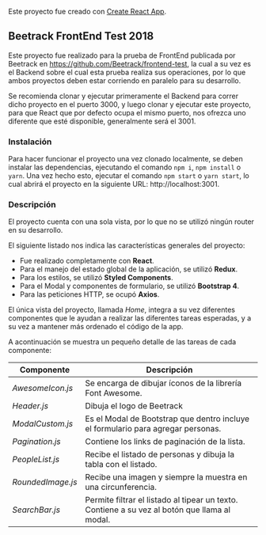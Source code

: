 Este proyecto fue creado con [Create React App](https://github.com/facebookincubator/create-react-app).

## Beetrack FrontEnd Test 2018
Este proyecto fue realizado para la prueba de FrontEnd publicada por Beetrack en https://github.com/Beetrack/frontend-test, la cual a su vez es el Backend sobre el cual esta prueba realiza sus operaciones, por lo que ambos proyectos deben estar corriendo en paralelo para su desarrollo. 

Se recomienda clonar y ejecutar primeramente el Backend para correr dicho proyecto en el puerto 3000, y luego clonar y ejecutar este proyecto, para que React que por defecto ocupa el mismo puerto, nos ofrezca uno diferente que esté disponible, generalmente será el 3001.

### Instalación
Para hacer funcionar el proyecto una vez clonado localmente, se deben instalar las dependencias, ejecutando el comando `npm i`, `npm install` o `yarn`.
Una vez hecho esto, ejecutar el comando `npm start` o `yarn start`, lo cual abrirá el proyecto en la siguiente URL: http://localhost:3001.

### Descripción
El proyecto cuenta con una sola vista, por lo que no se utilizó ningún router en su desarrollo.

El siguiente listado nos indica las características generales del proyecto:

- Fue realizado completamente con **React**.
- Para el manejo del estado global de la aplicación, se utilizó **Redux**.
- Para los estilos, se utilizó **Styled Components**.
- Para el Modal y componentes de formulario, se utilizó **Bootstrap 4**.
- Para las peticiones HTTP, se ocupó **Axios**.

El única vista del proyecto, llamada *Home*, integra a su vez diferentes componentes que le ayudan a realizar las diferentes tareas esperadas, y a su vez a mantener más ordenado el código de la app.

A acontinuación se muestra un pequeño detalle de las tareas de cada componente:

Componente | Descripción
--- | ---
*AwesomeIcon.js* | Se encarga de dibujar íconos de la librería Font Awesome.
*Header.js* | Dibuja el logo de Beetrack
*ModalCustom.js* | Es el Modal de Bootstrap que dentro incluye el formulario para agregar personas.
*Pagination.js* | Contiene los links de paginación de la lista.
*PeopleList.js* | Recibe el listado de personas y dibuja la tabla con el listado.
*RoundedImage.js* | Recibe una imagen y siempre la muestra en una circunferencia.
*SearchBar.js* | Permite filtrar el listado al tipear un texto. Contiene a su vez al botón que llama al modal.
